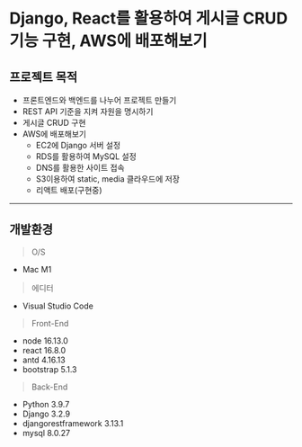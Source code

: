 <!-- Header -->

# Django, React를 활용하여 게시글 CRUD기능 구현, AWS에 배포해보기

<!-- Body -->

## 프로젝트 목적

- 프론트엔드와 백엔드를 나누어 프로젝트 만들기
- REST API 기준을 지켜 자원을 명시하기
- 게시글 CRUD 구현
- AWS에 배포해보기
  - EC2에 Django 서버 설정
  - RDS를 활용하여 MySQL 설정
  - DNS를 활용한 사이트 접속
  - S3이용하여 static, media 클라우드에 저장
  - 리액트 배포(구현중)

---

## 개발환경

> O/S

- Mac M1

> 에디터

- Visual Studio Code

> Front-End

- node 16.13.0
- react 16.8.0
- antd 4.16.13
- bootstrap 5.1.3

> Back-End

- Python 3.9.7
- Django 3.2.9
- djangorestframework 3.13.1
- mysql 8.0.27
